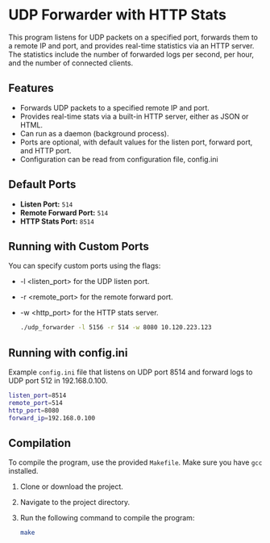 # UDP Forwarder with HTTP Stats

This program listens for UDP packets on a specified port, forwards them to a remote IP and port, and provides real-time
statistics via an HTTP server. The statistics include the number of forwarded logs per second, per hour, and the number of
connected clients.

## Features
- Forwards UDP packets to a specified remote IP and port.
- Provides real-time stats via a built-in HTTP server, either as JSON or HTML.
- Can run as a daemon (background process).
- Ports are optional, with default values for the listen port, forward port, and HTTP port.
- Configuration can be read from configuration file, config.ini

## Default Ports
- **Listen Port:** `514`
- **Remote Forward Port:** `514`
- **HTTP Stats Port:** `8514`

## Running with Custom Ports
You can specify custom ports using the flags:
- -l <listen_port> for the UDP listen port.
- -r <remote_port> for the remote forward port.
- -w <http_port> for the HTTP stats server.

   ```bash
   ./udp_forwarder -l 5156 -r 514 -w 8080 10.120.223.123

## Running with config.ini

Example `config.ini` file that listens on UDP port 8514 and forward logs to UDP port 512 in 192.168.0.100.

```bash
listen_port=8514
remote_port=514
http_port=8080
forward_ip=192.168.0.100
```

## Compilation

To compile the program, use the provided `Makefile`. Make sure you have `gcc` installed.

1. Clone or download the project.
2. Navigate to the project directory.
3. Run the following command to compile the program:

   ```bash
   make

